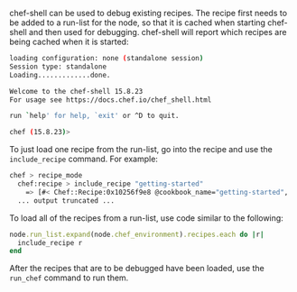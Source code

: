 chef-shell can be used to debug existing recipes. The recipe first needs
to be added to a run-list for the node, so that it is cached when
starting chef-shell and then used for debugging. chef-shell will report
which recipes are being cached when it is started:

```bash
loading configuration: none (standalone session)
Session type: standalone
Loading.............done.

Welcome to the chef-shell 15.8.23
For usage see https://docs.chef.io/chef_shell.html

run `help' for help, `exit' or ^D to quit.

chef (15.8.23)>
```

To just load one recipe from the run-list, go into the recipe and use
the `include_recipe` command. For example:

```bash
chef > recipe_mode
  chef:recipe > include_recipe "getting-started"
    => [#< Chef::Recipe:0x10256f9e8 @cookbook_name="getting-started",
  ... output truncated ...
```

To load all of the recipes from a run-list, use code similar to the
following:

```ruby
node.run_list.expand(node.chef_environment).recipes.each do |r|
  include_recipe r
end
```

After the recipes that are to be debugged have been loaded, use the
`run_chef` command to run them.
